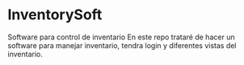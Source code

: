 # InventorySoft
Software para control de inventario
En este repo trataré de hacer un software para manejar inventario, tendra login y diferentes vistas del inventario.
